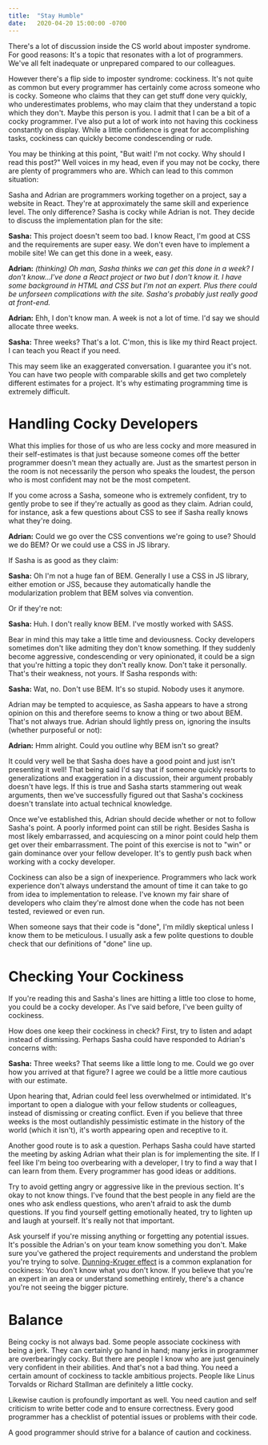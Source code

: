 ```yaml
---
title:  "Stay Humble"
date:   2020-04-20 15:00:00 -0700
---
```


There's a lot of discussion inside the CS world about imposter
syndrome. For good reasons: It's a topic that resonates with a lot of
programmers. We've all felt inadequate or unprepared compared to our
colleagues.

However there's a flip side to imposter syndrome: cockiness. It's not
quite as common but every programmer has certainly come across someone
who is cocky. Someone who claims that they can get stuff done very
quickly, who underestimates problems, who may claim that they
understand a topic which they don't. Maybe this person is you. I admit
that I can be a bit of a cocky programmer. I've also put a lot of work
into not having this cockiness constantly on display. While a little
confidence is great for accomplishing tasks, cockiness can quickly
become condescending or rude.

You may be thinking at this point, "But wait! I'm not cocky. Why
should I read this post?" Well voices in my head, even if you may not
be cocky, there are plenty of programmers who are. Which can lead to
this common situation:

Sasha and Adrian are programmers working together on a project, say a
website in React. They're at approximately the same skill and
experience level. The only difference? Sasha is cocky while Adrian is
not. They decide to discuss the implementation plan for the site:

**Sasha:** This project doesn't seem too bad. I know React, I'm good
at CSS and the requirements are super easy. We don't even have to
implement a mobile site! We can get this done in a week, easy.

**Adrian:** *(thinking) Oh man, Sasha thinks we can get this done in a
week? I don't know...I've done a React project or two but I don't know
it. I have some background in HTML and CSS but I'm not an expert. Plus
there could be unforseen complications with the site. Sasha's
probably just really good at front-end.*

**Adrian:** Ehh, I don't know man. A week is not a lot of time. I'd say
we should allocate three weeks.

**Sasha:** Three weeks? That's a lot. C'mon, this is like my third
React project. I can teach you React if you need.

This may seem like an exaggerated conversation. I guarantee you it's
not. You can have two people with comparable skills and get two
completely different estimates for a project. It's why estimating
programming time is extremely difficult.

# Handling Cocky Developers

What this implies for those of us who are less cocky and more measured
in their self-estimates is that just because someone comes off the
better programmer doesn't mean they actually are. Just as the smartest
person in the room is not necessarily the person who speaks the
loudest, the person who is most confident may not be the most
competent.

If you come across a Sasha, someone who is extremely confident, try to
gently probe to see if they're actually as good as they claim. Adrian
could, for instance, ask a few questions about CSS to see if Sasha
really knows what they're doing.

**Adrian:** Could we go over the CSS conventions we're going to use?
Should we do BEM? Or we could use a CSS in JS library.

If Sasha is as good as they claim:

**Sasha:** Oh I'm not a huge fan of BEM. Generally I use a CSS in JS
library, either emotion or JSS, because they automatically handle the
modularization problem that BEM solves via convention.

Or if they're not:

**Sasha:** Huh. I don't really know BEM. I've mostly worked with SASS.

Bear in mind this may take a little time and deviousness. Cocky
developers sometimes don't like admiting they don't know something. If
they suddenly become aggressive, condescending or very opinionated, it
could be a sign that you're hitting a topic they don't really
know. Don't take it personally. That's their weakness, not yours. If
Sasha responds with:

**Sasha:** Wat, no. Don't use BEM. It's so stupid. Nobody uses it
anymore.

Adrian may be tempted to acquiesce, as Sasha appears to have a strong
opinion on this and therefore seems to know a thing or two about
BEM. That's not always true. Adrian should lightly press on, ignoring
the insults (whether purposeful or not):

**Adrian:** Hmm alright. Could you outline why BEM isn't so great?

It could very well be that Sasha does have a good point and just isn't
presenting it well! That being said I'd say that if someone quickly
resorts to generalizations and exaggeration in a discussion, their
argument probably doesn't have legs. If this is true and Sasha starts
stammering out weak arguments, then we've successfully figured out
that Sasha's cockiness doesn't translate into actual technical
knowledge.

Once we've established this, Adrian should decide whether or not to
follow Sasha's point. A poorly informed point can still be
right. Besides Sasha is most likely embarrassed, and acquiescing on a
minor point could help them get over their embarrassment. The point of
this exercise is not to "win" or gain dominance over your fellow
developer. It's to gently push back when working with a cocky
developer.

Cockiness can also be a sign of inexperience. Programmers who lack
work experience don't always understand the amount of time it can take
to go from idea to implementation to release. I've known my fair share
of developers who claim they're almost done when the code has not been
tested, reviewed or even run.

When someone says that their code is "done", I'm mildly skeptical
unless I know them to be meticulous. I usually ask a few polite
questions to double check that our definitions of "done" line up.

# Checking Your Cockiness

If you're reading this and Sasha's lines are hitting a little too
close to home, you could be a cocky developer. As I've said before,
I've been guilty of cockiness.

How does one keep their cockiness in check? First, try to listen and
adapt instead of dismissing. Perhaps Sasha could have responded to
Adrian's concerns with:

**Sasha:** Three weeks? That seems like a little long to me. Could we
go over how you arrived at that figure? I agree we could be a little
more cautious with our estimate.

Upon hearing that, Adrian could feel less overwhelmed or
intimidated. It's important to open a dialogue with your fellow
students or colleagues, instead of dismissing or creating
conflict. Even if you believe that three weeks is the most
outlandishly pessimistic estimate in the history of the world (which
it isn't), it's worth appearing open and receptive to it.

Another good route is to ask a question. Perhaps Sasha could have
started the meeting by asking Adrian what their plan is for
implementing the site. If I feel like I'm being too overbearing with a
developer, I try to find a way that I can learn from them. Every
programmer has good ideas or additions.

Try to avoid getting angry or aggressive like in the previous
section. It's okay to not know things. I've found that the best people
in any field are the ones who ask endless questions, who aren't afraid
to ask the dumb questions. If you find yourself getting emotionally
heated, try to lighten up and laugh at yourself. It's really not that
important.

Ask yourself if you're missing anything or forgetting any potential
issues. It's possible the Adrian's on your team know something you
don't. Make sure you've gathered the project requirements and
understand the problem you're trying to solve. [Dunning-Kruger
effect](https://en.wikipedia.org/wiki/Dunning%E2%80%93Kruger_effect)
is a common explanation for cockiness: You don't know what you don't
know. If you believe that you're an expert in an area or understand
something entirely, there's a chance you're not seeing the bigger
picture.

# Balance

Being cocky is not always bad. Some people associate cockiness with
being a jerk. They can certainly go hand in hand; many jerks in
programmer are overbearingly cocky. But there are people I know who
are just genuinely very confident in their abilities. And that's not a
bad thing. You need a certain amount of cockiness to tackle ambitious
projects. People like Linus Torvalds or Richard Stallman are
definitely a little cocky.

Likewise caution is profoundly important as well. You need caution and
self criticism to write better code and to ensure correctness. Every
good programmer has a checklist of potential issues or problems with
their code.

A good programmer should strive for a balance of caution and
cockiness.
